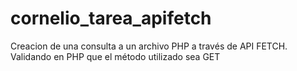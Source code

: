 # cornelio_tarea_apifetch
Creacion de una consulta a un archivo PHP  a través de API FETCH. Validando en PHP que el método utilizado sea GET
